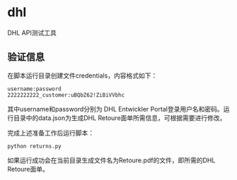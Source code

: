# dhl
DHL API测试工具

## 验证信息
在脚本运行目录创建文件credentials，内容格式如下：  
```
username:password
2222222222_customer:uBQbZ62!ZiBiVVbhc
```

其中username和password分别为 DHL Entwickler Portal登录用户名和密码。运行目录中的data.json为生成DHL Retoure面单所需信息，可根据需要进行修改。

完成上述准备工作后运行脚本：
```
python returns.py
```
如果运行成功会在当前目录生成文件名为Retoure.pdf的文件，即所需的DHL Retoure面单。
